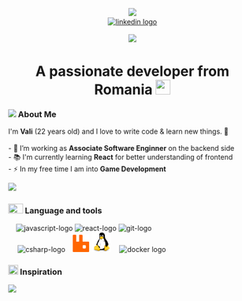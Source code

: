 <div align="center">
  <img src="https://user-images.githubusercontent.com/74038190/225813708-98b745f2-7d22-48cf-9150-083f1b00d6c9.gif   "/>
</div>

<div align="center">
    <a href="https://www.linkedin.com/in/stelian-gheoace-2a9083277">
        <img src="https://user-images.githubusercontent.com/74038190/235294012-0a55e343-37ad-4b0f-924f-c8431d9d2483.gif" height="80" alt="linkedin logo"  />
    </a>
    <br><br>
</div>

<div align="center">
  <img src="https://visitor-badge.laobi.icu/badge?page_id=GlitchPredator.GlitPredator"/>
</div>

<h1 align="center">A passionate developer from Romania <img src="https://user-images.githubusercontent.com/74038190/214644152-52f47eb3-5e31-4f47-8758-05c9468d5596.gif" width="30" height="30"></h1>

<h3 align="left">
  <img src="https://user-images.githubusercontent.com/74038190/229223156-0cbdaba9-3128-4d8e-8719-b6b4cf741b67.gif" width="30"> About Me
</h3>

<p align="left">I'm <b>Vali</b> (22 years old) and I love to write code & learn new things. 💫 
    <br>
    <br> - 🔭 I’m working as <b>Associate Software Enginner</b> on the backend side
    <br>- 📚 I'm currently learning <b>React</b> for better understanding of frontend
    <br> - ⚡ In my free time I am into <b>Game Development</b>
</p>

<img src="https://user-images.githubusercontent.com/74038190/212284158-e840e285-664b-44d7-b79b-e264b5e54825.gif">

<h3 align="left">
    <img src="https://user-images.githubusercontent.com/74038190/212284087-bbe7e430-757e-4901-90bf-4cd2ce3e1852.gif" width="30" height="20"> Language and tools
</h3>

<div align="left">
    <img width="12" />
    <img src="https://user-images.githubusercontent.com/74038190/212257454-16e3712e-945a-4ca2-b238-408ad0bf87e6.gif" height="40" alt="javascript-logo">
    <img src="https://user-images.githubusercontent.com/74038190/212257467-871d32b7-e401-42e8-a166-fcfd7baa4c6b.gif" height="40" alt="react-logo">
    <img src="https://user-images.githubusercontent.com/74038190/212281775-b468df30-4edc-4bf8-a4ee-f52e1aaddc86.gif" height="40" alt="git-logo">
    <br/>
    <img width="15" />
    <img src="https://static-00.iconduck.com/assets.00/c-sharp-c-icon-1822x2048-wuf3ijab.png" height="40" alt="csharp-logo">
    <img src="https://raw.githubusercontent.com/devicons/devicon/master/icons/rabbitmq/rabbitmq-original.svg" style="margin-left:10px;" height="35" alt="rabbitmq-logo">
    <img src="https://raw.githubusercontent.com/devicons/devicon/master/icons/linux/linux-original.svg" height="40" alt="linux-logo"/>
    <img width="12" />
    <img src="https://cdn.jsdelivr.net/gh/devicons/devicon/icons/docker/docker-plain-wordmark.svg" height="40" style="margin-left:-3px"alt="docker logo"  />
</div>

<h3 align="left">
    <img src="https://user-images.githubusercontent.com/74038190/216122041-518ac897-8d92-4c6b-9b3f-ca01dcaf38ee.png" width="20" height="20"> Inspiration
</h3>

![](https://quotes-github-readme.vercel.app/api?type=horizontal&theme=tokyonight)
